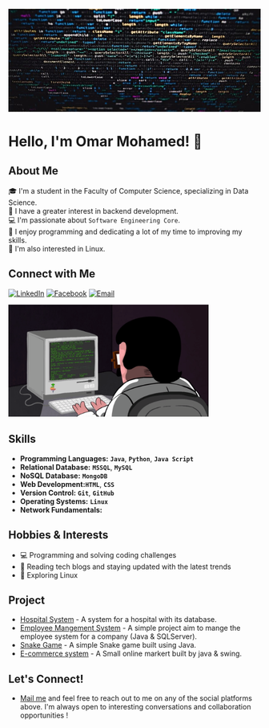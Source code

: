 ![Header](https://raw.githubusercontent.com/Omarioooo/Omarioooo/526b106edd8f8f87bac655fb1d936861053bfd99/codingg.jpg)

# Hello, I'm Omar Mohamed! 👋

## About Me
🎓 I'm a student in the Faculty of Computer Science, specializing in Data Science.  
👀 I have a greater interest in backend development.  
💻 I'm passionate about `Software Engineering Core`.  
🚀 I enjoy programming and dedicating a lot of my time to improving my skills.  
🐧 I'm also interested in Linux.

## Connect with Me
[![LinkedIn](https://img.shields.io/badge/LinkedIn-%230077B5.svg?style=for-the-badge&logo=linkedin&logoColor=white)](https://www.linkedin.com/in/omariooo)
[![Facebook](https://img.shields.io/badge/Facebook-%231877F2.svg?style=for-the-badge&logo=facebook&logoColor=white)](https://web.facebook.com/profile.php?id=100027982703911&locale=ar_AR)
[![Email](https://img.shields.io/badge/Email-D14836?style=for-the-badge&logo=gmail&logoColor=white)](mailto:omarrmohammed86@gmail.com)

<img src="https://raw.githubusercontent.com/Omarioooo/Omarioooo/b9694b2b33f7c389d8bec7958e9f281e941ce213/programming.gif" width="400">

## Skills
- **Programming Languages:** __`Java`__, __`Python`__, __`Java Script`__
- **Relational Database:** __`MSSQL`__, __`MySQL`__
- **NoSQL Database:** __`MongoDB`__
- **Web Development:**__`HTML`__, __`CSS`__ 
- **Version Control:** __`Git`__, __`GitHub`__
- **Operating Systems:** __`Linux`__
- **Network Fundamentals:**

## Hobbies & Interests
- 💻 Programming and solving coding challenges
- 📖 Reading tech blogs and staying updated with the latest trends
- 🐧 Exploring Linux

## Project
- [Hospital System](https://github.com/Omarioooo/HospitalSystem) - A system for a hospital with its database.
- [Employee Mangement System](https://github.com/Omarioooo/Employee-Mangement-System) - A simple project aim to mange the employee system for a company (Java & SQLServer).
- [Snake Game](https://github.com/Omarioooo/SnakeGame) - A simple Snake game built using Java.
- [E-commerce system](https://github.com/Omarioooo/E-commerce-system) - A Small online markert built by java & swing.

## Let's Connect!
- [Mail me](mailto:omarmohamed86@gmail.com) and feel free to reach out to me on any of the social platforms above. I'm always open to interesting conversations and collaboration opportunities !
